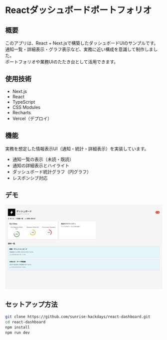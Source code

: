 # Reactダッシュボードポートフォリオ

## 概要
このアプリは、React + Next.jsで構築したダッシュボードUIのサンプルです。  
通知一覧・詳細表示・グラフ表示など、実務に近い構成を意識して制作しました。  
ポートフォリオや業務UIのたたき台として活用できます。

## 使用技術
- Next.js
- React
- TypeScript
- CSS Modules
- Recharts
- Vercel（デプロイ）

## 機能
実務を想定した情報表示UI（通知・統計・詳細表示）を実装しています。

- 通知一覧の表示（未読・既読）
- 通知の詳細表示とハイライト
- ダッシュボード統計グラフ（円グラフ）
- レスポンシブ対応

## デモ
![UIイメージ](./public/screenshot.png)

## セットアップ方法
```bash
git clone https://github.com/sunrise-hackdays/react-dashboard.git  
cd react-dashboard  
npm install  
npm run dev
